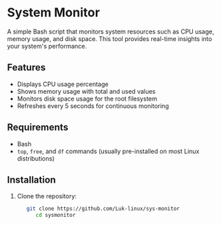 # System Monitor

A simple Bash script that monitors system resources such as CPU usage, memory usage, and disk space. This tool provides real-time insights into your system's performance.

## Features

- Displays CPU usage percentage
- Shows memory usage with total and used values
- Monitors disk space usage for the root filesystem
- Refreshes every 5 seconds for continuous monitoring

## Requirements

- Bash
- `top`, `free`, and `df` commands (usually pre-installed on most Linux distributions)

## Installation

1. Clone the repository:
   ```bash
      git clone https://github.com/Luk-linux/sys-monitor
         cd sysmonitor

